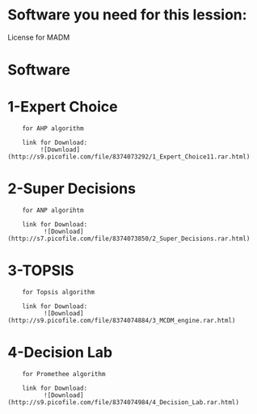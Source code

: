 # Software you need for this lession:

License for MADM
#
#
# Software
  # 1-Expert Choice
        for AHP algorithm
        
        link for Download:
             ![Download](http://s9.picofile.com/file/8374073292/1_Expert_Choice11.rar.html)
        
        
  # 2-Super Decisions
        for ANP algorihtm
       
        link for Download:
              ![Download](http://s7.picofile.com/file/8374073850/2_Super_Decisions.rar.html)  
        
        
  # 3-TOPSIS
        for Topsis algorithm
       
        link for Download:
              ![Download](http://s9.picofile.com/file/8374074884/3_MCDM_engine.rar.html) 
        
        
       
  # 4-Decision Lab
        for Promethee algorithm
      
        link for Download:
              ![Download](http://s9.picofile.com/file/8374074984/4_Decision_Lab.rar.html) 
        

